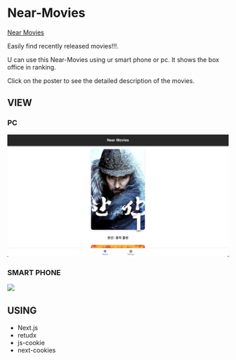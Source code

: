 # Near-Movies

[Near Movies](https://near-movies.run.goorm.io/)

Easily find recently released movies!!!.

U can use this Near-Movies using ur smart phone or pc. It shows the box office in ranking.

Click on the poster to see the detailed description of the movies.

## VIEW

### PC
![Alt text](https://github.com/KMUlee/near-movies/blob/main/Readme-Imgs/%E1%84%89%E1%85%B3%E1%84%8F%E1%85%B3%E1%84%85%E1%85%B5%E1%86%AB%E1%84%89%E1%85%A3%E1%86%BA%202022-08-09%20%E1%84%8B%E1%85%A9%E1%84%8C%E1%85%A5%E1%86%AB%206.04.27.png)

### SMART PHONE

<img src="./Readme-Imgs/스크린샷%202022-08-09%20오전%206.15.30.png" width="40%"></img>

## USING

- Next.js
- retudx
- js-cookie
- next-cookies
